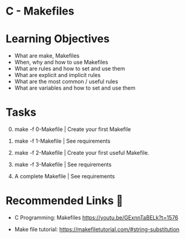 # C - Makefiles

# Learning Objectives

- What are make, Makefiles
- When, why and how to use Makefiles
- What are rules and how to set and use them
- What are explicit and implicit rules
- What are the most common / useful rules
- What are variables and how to set and use them

# Tasks

 0. make -f 0-Makefile  | Create your first Makefile

 1. make -f 1-Makefile  | See requirements

 2. make -f 2-Makefile  | Create your first useful Makefile.

 3. make -f 3-Makefile  | See requirements

 4. A complete Makefile | See requirements

# Recommended Links 🔗

 - C Programming: Makefiles 
 https://youtu.be/GExnnTaBELk?t=1576

 - Make file tutorial: 
 https://makefiletutorial.com/#string-substitution






